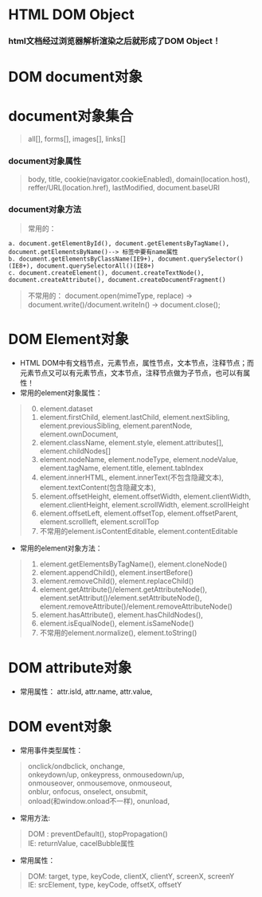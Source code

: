 # HTML DOM Object
### html文档经过浏览器解析渲染之后就形成了DOM Object！
# DOM document对象
# document对象集合
> all[], forms[], images[], links[]
### document对象属性
> body, title, cookie(navigator.cookieEnabled), domain(location.host), reffer/URL(location.href), lastModified, document.baseURI
### document对象方法
> 常用的： 
```
a. document.getElementById(), document.getElementsByTagName(), document.getElementsByName()--> 标签中要有name属性     
b. document.getElementsByClassName(IE9+), document.querySelector()(IE8+), document.querySelectorAll()(IE8+) 
c. document.createElement(), document.createTextNode(), document.createAttribute(), document.createDocumentFragment()
```
> 不常用的： document.open(mimeType, replace) -> document.write()/document.writeIn() -> document.close();

# DOM Element对象
* HTML DOM中有文档节点，元素节点，属性节点，文本节点，注释节点；而元素节点又可以有元素节点，文本节点，注释节点做为子节点，也可以有属性！
* 常用的element对象属性：
> 0. element.dataset
> 1. element.firstChild, element.lastChild, element.nextSibling, element.previousSibling, element.parentNode, element.ownDocument, 
> 2. element.className, element.style, element.attributes[], element.childNodes[]     
> 3. element.nodeName, element.nodeType, element.nodeValue, element.tagName, element.title, element.tabIndex
> 4. element.innerHTML, element.innerText(不包含隐藏文本), element.textContent(包含隐藏文本), 
> 5. element.offsetHeight, element.offsetWidth, element.clientWidth, element.clientHeight, element.scrollWidth, element.scrollHeight
> 6. element.offsetLeft, element.offsetTop, element.offsetParent, element.scrollleft, element.scrollTop
> 7. 不常用的element.isContentEditable, element.contentEditable
* 常用的element对象方法： 
> 1. element.getElementsByTagName(), element.cloneNode()
> 2. element.appendChild(), element.insertBefore()
> 3. element.removeChild(), element.replaceChild()
> 4. element.getAttribute()/element.getAttributeNode(), element.setAttribut()/element.setAttributeNode(), element.removeAttribute()/element.removeAttributeNode()
> 5. element.hasAttribute(), element.hasChildNodes(), 
> 6. element.isEqualNode(), element.isSameNode()
> 7. 不常用的element.normalize(), element.toString()

# DOM attribute对象
* 常用属性： attr.isId, attr.name, attr.value, 

# DOM event对象
* 常用事件类型属性：
> onclick/ondbclick, onchange,    
> onkeydown/up, onkeypress, onmousedown/up,    
> onmouseover, onmousemove, onmouseout,    
> onblur, onfocus, onselect, onsubmit,    
> onload(和window.onload不一样), onunload,   
* 常用方法: 
> DOM : preventDefault(), stopPropagation()   
> IE: returnValue, cacelBubble属性
* 常用属性： 
> DOM: target, type, keyCode, clientX, clientY, screenX, screenY   
> IE: srcElement, type, keyCode, offsetX, offsetY   


